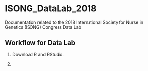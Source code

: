 # ISONG_DataLab_2018
Documentation related to the 2018 International Society for Nurse in Genetics (ISONG) Congress Data Lab 

## Workflow for Data Lab

1. Download R and RStudio.

2. 
